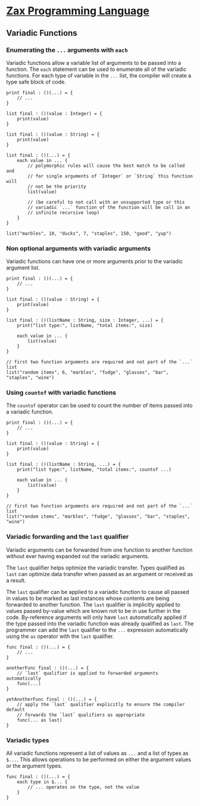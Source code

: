 
# [Zax Programming Language](index.md)

## Variadic Functions

### Enumerating the `...` arguments with `each`

Variadic functions allow a variable list of arguments to be passed into a function. The `each` statement can be used to enumerate all of the variadic functions. For each type of variable in the `...` list, the compiler will create a type safe block of code.

````zax
print final : ()(...) = {
    // ...
}

list final : ()(value : Integer) = {
    print(value)
}

list final : ()(value : String) = {
    print(value)
}

list final : ()(...) = {
    each value in ... {
        // polymorphic rules will cause the best match to be called and
        // for single arguments of `Integer` or `String` this function will
        // not be the priority
        list(value)

        // (be careful to not call with an unsupported type or this
        // variadic `...` function of the function will be call in an
        // infinite recursive loop)
    }
}

list("marbles", 10, "ducks", 7, "staples", 150, "good", "yup")
````


### Non optional arguments with variadic arguments

Variadic functions can have one or more arguments prior to the variadic argument list. 

````zax
print final : ()(...) = {
    // ...
}

list final : ()(value : String) = {
    print(value)
}

list final : ()(listName : String, size : Integer, ...) = {
    print("list type:", listName, "total items:", size)

    each value in ... {
        list(value)
    }
}

// first two function arguments are required and not part of the `...` list
list("random items", 6, "marbles", "fudge", "glasses", "bar", "staples", "wine")
````


### Using `countof` with variadic functions

The `countof` operator can be used to count the number of items passed into a variadic function.

````zax
print final : ()(...) = {
    // ...
}

list final : ()(value : String) = {
    print(value)
}

list final : ()(listName : String, ...) = {
    print("list type:", listName, "total items:", countof ...)

    each value in ... {
        list(value)
    }
}

// first two function arguments are required and not part of the `...` list
list("random items", "marbles", "fudge", "glasses", "bar", "staples", "wine")
````


### Variadic forwarding and the `last` qualifier

Variadic arguments can be forwarded from one function to another function without ever having expanded out the variadic arguments.

The `last` qualifier helps optimize the variadic transfer. Types qualified as `last` can optimize data transfer when passed as an argument or received as a result.

The `last` qualifier can be applied to a variadic function to cause all passed in values to be marked as last instances whose contents are being forwarded to another function. The `last` qualifier is implicitly applied to values passed by-value which are known not to be in use further in the code. By-reference arguments will only have `last` automatically applied if the type passed into the variadic function was already qualified as `last`. The programmer can add the `last` qualifier to the `...` expression automatically using the `as` operator with the `last` qualifier.

````zax
func final : ()(...) = {
    // ...
}

anotherFunc final : ()(...) = {
    // `last` qualifier is applied to forwarded arguments automatically
    func(...)
}

yetAnotherFunc final : ()(...) = {
    // apply the `last` qualifier explicitly to ensure the compiler default
    // forwards the `last` qualifiers as appropriate
    func(... as last)
}
````


### Variadic types

All variadic functions represent a list of values as `...` and a list of types as `$...`. This allows operations to be performed on either the argument values or the argument types.

````zax
func final : ()(...) = {
    each type in $... {
        // ... operates on the type, not the value
    }
}
````
